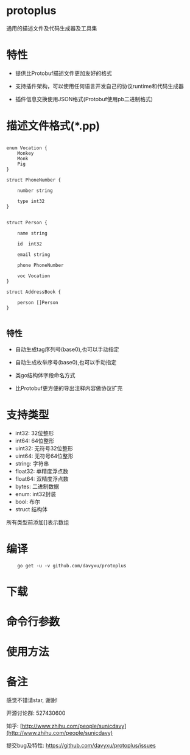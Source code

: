 # protoplus
通用的描述文件及代码生成器及工具集


# 特性

* 提供比Protobuf描述文件更加友好的格式

* 支持插件架构，可以使用任何语言开发自己的协议runtime和代码生成器

* 插件信息交换使用JSON格式(Protobuf使用pb二进制格式)


# 描述文件格式(*.pp)

```

enum Vocation {
	Monkey
	Monk
	Pig
}

struct PhoneNumber {

	number string

	type int32
}


struct Person {

	name string

	id  int32

	email string

	phone PhoneNumber

	voc Vocation
}

struct AddressBook {

	person []Person
}


```

## 特性

* 自动生成tag序列号(base0),也可以手动指定

* 自动生成枚举序号(base0),也可以手动指定

* 类go结构体字段命名方式

* 比Protobuf更方便的导出注释内容做协议扩充

# 支持类型

* int32: 32位整形
* int64: 64位整形
* uint32: 无符号32位整形
* uint64: 无符号64位整形
* string: 字符串
* float32: 单精度浮点数
* float64: 双精度浮点数
* bytes: 二进制数据
* enum: int32封装
* bool: 布尔
* struct 结构体

所有类型前添加[]表示数组

# 编译

```
	go get -u -v github.com/davyxu/protoplus
```

# 下载


# 命令行参数


# 使用方法



# 备注

感觉不错请star, 谢谢!

开源讨论群: 527430600

知乎: [http://www.zhihu.com/people/sunicdavy](http://www.zhihu.com/people/sunicdavy)

提交bug及特性: https://github.com/davyxu/protoplus/issues
